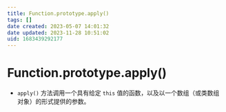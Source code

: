 ```yaml
---
title: Function.prototype.apply()
tags: []
date created: 2023-05-07 14:01:32
date updated: 2023-11-28 10:51:02
uid: 1683439292177
---
```


# Function.prototype.apply()

- `apply()` 方法调用一个具有给定 `this` 值的函数，以及以一个数组（或类数组对象）的形式提供的参数。
